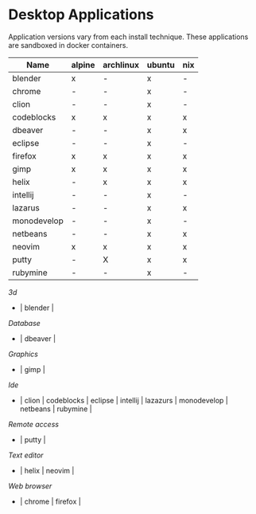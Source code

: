 # Desktop Applications

Application versions vary from each install technique. These applications are sandboxed in docker containers. 

|Name|alpine|archlinux|ubuntu|nix|
|----|---|---|---|---|
| blender | x | - | x | - |
| chrome | - | - | x | - |
| clion | - | - | x | - |
| codeblocks | x | x | x | x |
| dbeaver | - | - | x | x |
| eclipse | - | - | x | - |
| firefox | x | x | x | x |
| gimp | x | x | x | x |
| helix | - | x | x | x |
| intellij | - | - | x | - |
| lazarus | - | - | x | x |
| monodevelop | - | - | x | - |
| netbeans | - | - | x | x |
| neovim | x | x | x | x |
| putty | - | X | x | x |
| rubymine | - | - | x | - |

*3d*
- | blender |

*Database*
- | dbeaver |

*Graphics*
- | gimp |

*Ide*
- | clion | codeblocks | eclipse | intellij | lazazurs | monodevelop | netbeans | rubymine |

*Remote access*
- | putty |

*Text editor*
- | helix | neovim |

*Web browser*
- | chrome | firefox |